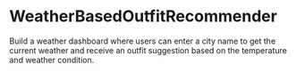 # WeatherBasedOutfitRecommender
Build a weather dashboard where users can enter a city name to get the current weather and receive an outfit suggestion based on the temperature and weather condition.
